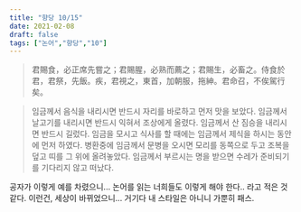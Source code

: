 ```yaml
---
title: "향당 10/15"
date: 2021-02-08
draft: false
tags: ["논어","향당","10"]
---
```


> 君賜食，必正席先嘗之；君賜腥，必熟而薦之；君賜生，必畜之。侍食於君，君祭，先飯。疾，君視之，東首，加朝服，拖紳。君命召，不俟駕行矣。

> 임금께서 음식을 내리시면 반드시 자리를 바로하고 먼저 맛을 보았다. 임금께서 날고기를 내리시면 반드시 익혀서 조상에게 올렸다. 임금께서 산 짐승을 내리시면 반드시 길렀다. 임금을 모시고 식사를 할 때에는 임금께서 제식을 하시는 동안에 먼저 하였다. 병환중에 임금께서 문병을 오시면 모리를 동쪽으로 두고 조복을 덮고 띠를 그 위에 올려놓았다. 임금께서 부르시는 명을 받으면 수레가 준비되기를 기다리지 않고 떠났다.

공자가 이렇게 예를 차렸으니... 논어를 읽는 너희들도 이렇게 해야 한다.. 라고 적은 것 같다. 이런건, 세상이 바뀌었으니... 거기다 내 스타일은 아니니 가뿐히 패스.
